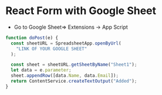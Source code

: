 # React Form with Google Sheet

- Go to Google Sheet=> Extensions -> App Script

```js
function doPost(e) {
  const sheetURL = SpreadsheetApp.openByUrl(
    "LINK OF YOUR GOOGLE SHEET"
  );

  const sheet = sheetURL.getSheetByName("Sheet1");
  let data = e.parameter;
  sheet.appendRow([data.Name, data.Email]);
  return ContentService.createTextOutput("Added");
}
```



